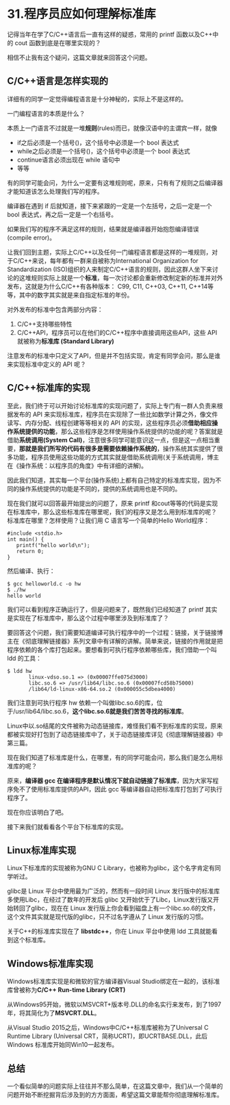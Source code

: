 # 31.程序员应如何理解标准库

记得当年在学了C/C++语言后一直有这样的疑惑，常用的 printf 函数以及C++中的 cout 函数到底是在哪里实现的？&#x20;

相信不止我有这个疑问，这篇文章就来回答这个问题。

## C/C++语言是怎样实现的&#x20;

详细有的同学一定觉得编程语言是十分神秘的，实际上不是这样的。&#x20;

一门编程语言的本质是什么？&#x20;

本质上一门语言不过就是一堆**规则**(rules)而已，就像汉语中的主谓宾一样，就像&#x20;

* if之后必须是一个括号()，这个括号中必须是一个 bool 表达式&#x20;
* while之后必须是一个括号()，这个括号中必须是一个 bool 表达式
* continue语言必须出现在 while 语句中
* 等等&#x20;

有的同学可能会问，为什么一定要有这堆规则呢，原来，只有有了规则之后编译器才能知道该怎么处理我们写的程序。&#x20;

编译器在遇到 if 后就知道，接下来紧跟的一定是一个左括号，之后一定是一个 bool 表达式，再之后一定是一个右括号。&#x20;

如果我们写的程序不满足这样的规则，结果就是编译器开始抱怨编译错误(compile error)。

让我们回到主题，实际上C/C++以及任何一门编程语言都是这样的一堆规则，对于C/C++来说，每年都有一群来自被称为International Organization for Standardization (ISO)组织的人来制定C/C++语言的规则，因此这群人坐下来讨论的这堆规则实际上就是一个**标准**，每一次讨论都会重新修改制定新的标准并对外发布，这就是为什么C/C++有各种版本： C99, C11, C++03, C++11, C++14等等，其中的数字其实就是来自指定标准的年份。&#x20;

对外发布的标准中包含两部分内容：

1. C/C++支持哪些特性
2. C/C++API，程序员可以在他们的C/C++程序中直接调用这些API，这些 API 就被称为**标准库 (Standard Library)**&#x20;

注意发布的标准中只定义了API，但是并不包括实现，肯定有同学会问，那么是谁来实现标准中定义的 API 呢？

## C/C++标准库的实现&#x20;

至此，我们终于可以开始讨论标准库的实现问题了，实际上专门有一群人负责来根据发布的 API 来实现标准库，程序员在实现除了一些比如数学计算之外，像文件读写、内存分配、线程创建等等相关的 API 的实现，这些程序员必须**借助相应操作系统提供的功能**，那么这些程序是怎样使用操作系统提供的功能的呢？答案就是借助**系统调用(System Call)**，注意很多同学可能意识这一点，但是这一点相当重要，**那就是我们所写的代码有很多是需要依赖操作系统的**，操作系统其实提供了很多功能，程序员使用这些功能的方式其实就是借助系统调用(关于系统调用，博主在《操作系统：以程序员的角度》中有详细的讲解)。&#x20;

因此我们知道，其实每一个平台(操作系统)上都有自己特定的标准库实现，因为不同的操作系统提供的功能是不同的，提供的系统调用也是不同的。&#x20;

现在我们就可以回答最开始提出的问题了，原来 printf 和cout等等的代码是实现在标准库中，那么这些标准库在哪里呢，我们的程序又是怎么用到标准库的呢？ 标准库在哪里？怎样使用？让我们用 C 语言写一个简单的Hello World程序：

```
#include <stdio.h>
int main() {
   printf("hello world\n");
   return 0;                                    
}
```

然后编译、执行：

```
$ gcc helloworld.c -o hw
$ ./hw
hello world
```

我们可以看到程序正确运行了，但是问题来了，既然我们已经知道了 printf 其实是实现在了标准库中，那么这个过程中哪里涉及到标准库了？&#x20;

要回答这个问题，我们需要知道编译可执行程序中的一个过程：链接，关于链接博主在《彻底理解链接器》系列文章中有详解的讲解。简单来说，链接的作用就是把程序依赖的各个库打包起来。要想看到可执行程序依赖哪些库，我们借助一个叫 ldd 的工具：

```
$ ldd hw
       linux-vdso.so.1 => (0x00007ffe075d3000)
       libc.so.6 => /usr/lib64/libc.so.6 (0x00007fcd58b75000)
       /lib64/ld-linux-x86-64.so.2 (0x000055c5dbea4000)
```

我们注意到可执行程序 hw 依赖一个叫做libc.so.6的库，位于/usr/lib64/libc.so.6，**这个libc.so.6就是我们苦苦寻找的标准库**。&#x20;

Linux中以.so结尾的文件被称为动态链接库，难怪我们看不到标准库的实现，原来都被实现好打包到了动态链接库中了，关于动态链接库详见《彻底理解链接器》中第三篇。&#x20;

现在我们知道了标准库是什么，在哪里，有的同学可能会问，那么我们是怎么用标准库的呢？&#x20;

原来，**编译器 gcc 在编译程序是默认情况下就自动链接了标准库**，因为大家写程序免不了使用标准库提供的API，因此 gcc 等编译器自动把标准库打包到了可执行程序了。&#x20;

现在你应该明白了吧。&#x20;

接下来我们就看看各个平台下标准库的实现。

## Linux标准库实现&#x20;

Linux下标准库的实现被称为GNU C Library，也被称为glibc，这个名字肯定有同学听过。&#x20;

glibc是 Linux 平台中使用最为广泛的，然而有一段时间 Linux 发行版中的标准库多使用Libc，在经过了数年的开发后 glibc 又开始优于了Libc，Linux发行版又开始转回了glibc，现在在 Linux 发行版上你会看到磁盘上有一个libc.so.6的文件，这个文件其实就是现代版的glibc，只不过名字遵从了 Linux 发行版的习惯。&#x20;

关于C++的标准库实现在了 **libstdc++**，你在 Linux 平台中使用 ldd 工具就能看到这个标准库。

## Windows标准库实现&#x20;

Windows标准库实现是和微软的官方编译器Visual Studio绑定在一起的，该标准库曾被称为**C/C++ Run-time Library (CRT)**&#x20;

从Windows95开始，微软以MSVCRT+版本号.DLL的命名实行来发布，到了1997年，将其简化为了**MSVCRT.DLL**。&#x20;

从Visual Studio 2015之后，Windows中C/C++标准库被称为了Universal C Runtime Library (Universal CRT，简称UCRT)，即UCRTBASE.DLL，此后 Windows 标准库开始同Win10一起发布。

## 总结&#x20;

一个看似简单的问题实际上往往并不那么简单，在这篇文章中，我们从一个简单的问题开始不断挖掘背后涉及到的方方面面，希望这篇文章能帮你彻底理解标准库。

